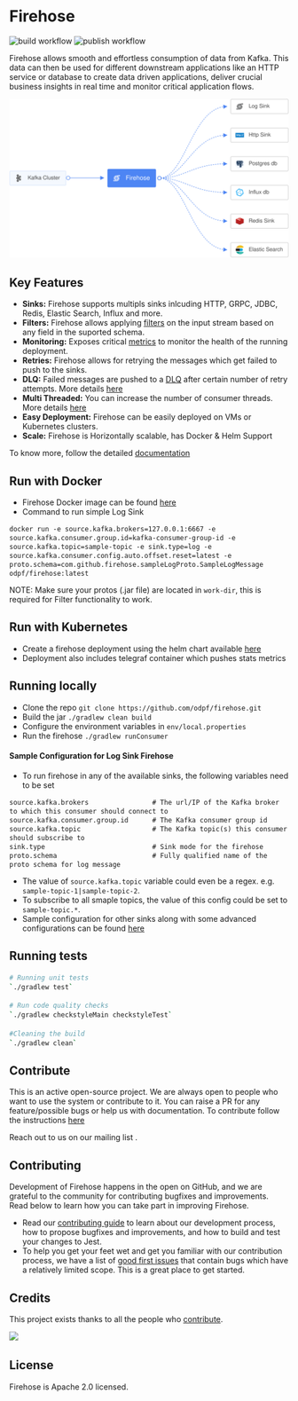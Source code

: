 # Firehose
![build workflow](https://github.com/odpf/firehose/actions/workflows/build.yml/badge.svg)
![publish workflow](https://github.com/odpf/firehose/actions/workflows/publish.yml/badge.svg)

Firehose allows smooth and effortless consumption of data from Kafka. This data can then be used for different downstream applications like an HTTP service or database to create data driven applications, deliver crucial business insights in real time and monitor critical application flows.

<p align="center"><img src="./docs/assets/overview.svg" /></p>

## Key Features
* **Sinks:** Firehose supports multipls sinks inlcuding HTTP, GRPC, JDBC, Redis, Elastic Search, Influx and more. 
* **Filters:** Firehose allows applying [filters]() on the input stream based on any field in the suported schema.
* **Monitoring:** Exposes critical [metrics]() to monitor the health of the running deployment.
* **Retries:** Firehose allows for retrying the messages which get failed to push to the sinks. 
* **DLQ:** Failed messages are pushed to a [DLQ]() after certain number of retry attempts. More details [here]()
* **Multi Threaded:** You can increase the number of consumer threads. More details [here]()
* **Easy Deployment:** Firehose can be easily deployed on VMs or Kubernetes clusters.
* **Scale:** Firehose is Horizontally scalable, has Docker & Helm Support 

To know more, follow the detailed [documentation]() 

## Run with Docker
* Firehose Docker image can be found [here]()
* Command to run simple Log Sink
```
docker run -e source.kafka.brokers=127.0.0.1:6667 -e source.kafka.consumer.group.id=kafka-consumer-group-id -e source.kafka.topic=sample-topic -e sink.type=log -e source.kafka.consumer.config.auto.offset.reset=latest -e proto.schema=com.github.firehose.sampleLogProto.SampleLogMessage odpf/firehose:latest
```
NOTE: Make sure your protos (.jar file) are located in `work-dir`, this is required for Filter functionality to work.

## Run with Kubernetes
* Create a firehose deployment using the helm chart available [here]()
* Deployment also includes telegraf container which pushes stats metrics

## Running locally
* Clone the repo `git clone https://github.com/odpf/firehose.git`
* Build the jar `./gradlew clean build`
* Configure the environment variables in `env/local.properties`
* Run the firehose `./gradlew runConsumer` 
#### Sample Configuration for Log Sink Firehose
* To run firehose in any of the available sinks, the following variables need to be set

```
source.kafka.brokers                # The url/IP of the Kafka broker to which this consumer should connect to
source.kafka.consumer.group.id      # The Kafka consumer group id
source.kafka.topic                  # The Kafka topic(s) this consumer should subscribe to
sink.type                           # Sink mode for the firehose
proto.schema                        # Fully qualified name of the proto schema for log message
```

* The value of `source.kafka.topic` variable could even be a regex. e.g. `sample-topic-1|sample-topic-2`.
* To subscribe to all smaple topics, the value of this config could be set to `sample-topic.*`.
* Sample configuration for other sinks along with some advanced configurations can be found [here]()

## Running tests 
```sh
# Running unit tests
`./gradlew test`

# Run code quality checks
`./gradlew checkstyleMain checkstyleTest`

#Cleaning the build
`./gradlew clean`

```

## Contribute
This is an active open-source project. We are always open to people who want to use the system or contribute to it. You can raise a PR for any feature/possible bugs or help us with documentation. To contribute follow the instructions [here]()

Reach out to us on our mailing list <mailing-list>.

## Contributing

Development of Firehose happens in the open on GitHub, and we are grateful to the community for contributing bugfixes and improvements. Read below to learn how you can take part in improving Firehose.

- Read our [contributing guide](CONTRIBUTING.md) to learn about our development process, how to propose bugfixes and improvements, and how to build and test your changes to Jest.
- To help you get your feet wet and get you familiar with our contribution process, we have a list of [good first issues](https://github.com/odpf/firehose/labels/good%20first%20issue) that contain bugs which have a relatively limited scope. This is a great place to get started.

## Credits

This project exists thanks to all the people who [contribute](CONTRIBUTING.md).

<a href="https://github.com/odpf/firehose/graphs/contributors"><img src="https://opencollective.com/firehose/contributors.svg?width=890&button=false" /></a>

## License
Firehose is Apache 2.0 licensed.

